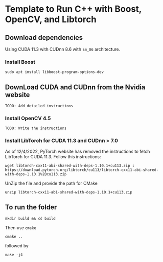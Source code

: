 # Template to Run C++ with Boost, OpenCV, and Libtorch

## Download dependencies

Using CUDA 11.3 with CUDnn 8.6 with `sm_86` architecture.

### Install Boost
```
sudo apt install libboost-program-options-dev
```

## DownLoad CUDA and CUDnn from the Nvidia website
```
TODO: Add detailed instructions
```

### Install OpenCV 4.5
```
TODO: Write the instructions
```

### Install LibTorch for CUDA 11.3 and CUDnn > 7.0

As of 12/4/2022, PyTorch website has removed the instructions to fetch LibTorch for CUDA 11.3. Follow this instructions:

```
wget libtorch-cxx11-abi-shared-with-deps-1.10.1+cu113.zip : https://download.pytorch.org/libtorch/cu113/libtorch-cxx11-abi-shared-with-deps-1.10.1%2Bcu113.zip
```

UnZip the file and provide the path for CMake
```
unzip libtorch-cxx11-abi-shared-with-deps-1.10.1+cu113.zip
```

## To run the folder
```
mkdir build && cd build
```

Then use `cmake`
```
cmake ..
```

followed by

```
make -j4
```

